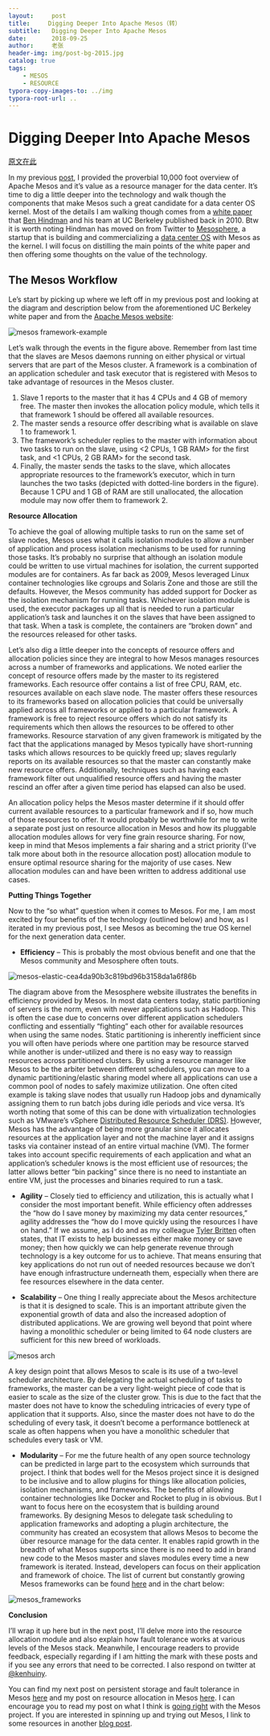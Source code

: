 ```yaml
---
layout:     post
title:     Digging Deeper Into Apache Mesos（转）
subtitle:   Digging Deeper Into Apache Mesos
date:       2018-09-25
author:     老张
header-img: img/post-bg-2015.jpg
catalog: true
tags:
    - MESOS
    - RESOURCE
typora-copy-images-to: ../img
typora-root-url: ..
---
```


# Digging Deeper Into Apache Mesos

[原文在此](https://cloudarchitectmusings.com/2015/03/26/digging-deeper-into-apache-mesos/)



In my previous [post](https://cloudarchitectmusings.com/2015/03/23/apache-mesos-the-true-os-for-the-software-defined-data-center/), I provided the proverbial 10,000 foot overview of Apache Mesos and it’s value as a resource manager for the data center.  It’s time to dig a little deeper into the technology and walk though the components that make Mesos such a great candidate for a data center OS kernel.  Most of the details I am walking though comes from a [white paper](http://mesos.berkeley.edu/mesos_tech_report.pdf) that [Ben Hindman](https://twitter.com/benh) and his team at UC Berkeley published back in 2010.  Btw it is worth noting Hindman has moved on from Twitter to [Mesosphere](http://mesosphere.com/), a startup that is building and commercializing a [data center OS](http://mesosphere.com/product/) with Mesos as the kernel.  I will focus on distilling the main points of the white paper and then offering some thoughts on the value of the technology.

## **The Mesos Workflow**

Le’s start by picking up where we left off in my previous post and looking at the  diagram and description below from the aforementioned UC Berkeley white paper and from the [Apache Mesos website](http://mesos.apache.org/documentation/latest/mesos-architecture/):

![mesos framework-example](/img/mesos-framework-example.jpg)

Let’s walk through the events in the figure above.  Remember from last time that the slaves are Mesos daemons running on either physical or virtual servers that are part of the Mesos cluster.  A framework is a combination of an application scheduler and task executor that is registered with Mesos to take advantage of resources in the Mesos cluster.

1. Slave 1 reports to the master that it has 4 CPUs and 4 GB of memory free. The master then invokes the allocation policy module, which tells it that framework 1 should be offered all available resources.
2. The master sends a resource offer describing what is available on slave 1 to framework 1.
3. The framework’s scheduler replies to the master with information about two tasks to run on the slave, using <2 CPUs, 1 GB RAM> for the first task, and <1 CPUs, 2 GB RAM> for the second task.
4. Finally, the master sends the tasks to the slave, which allocates appropriate resources to the framework’s executor, which in turn launches the two tasks (depicted with dotted-line borders in the figure). Because 1 CPU and 1 GB of RAM are still unallocated, the allocation module may now offer them to framework 2.

**Resource Allocation**

To achieve the goal of allowing multiple tasks to run on the same set of slave nodes, Mesos uses what it calls isolation modules to allow a number of application and process isolation mechanisms to be used for running those tasks.  It’s probably no surprise that although an isolation module could be written to use virtual machines for isolation, the current supported modules are for containers.  As far back as 2009, Mesos leveraged Linux container technologies like cgroups and Solaris Zone and those are still the defaults.  However, the Mesos community has added support for Docker as the isolation mechanism for running tasks.  Whichever isolation module is used, the executor packages up all that is needed to run a particular application’s task and launches it on the slaves that have been assigned to that task.  When a task is complete, the containers are “broken down” and the resources released for other tasks.

Let’s also dig a little deeper into the concepts of resource offers and allocation policies since they are integral to how Mesos manages resources across a number of frameworks and applications.  We noted earlier the concept of resource offers made by the master to its registered frameworks.  Each resource offer contains a list of free CPU, RAM, etc. resources available on each slave node.  The master offers these resources to its frameworks based on allocation policies that could be universally applied across all frameworks or applied to a particular framework.  A framework is free to reject resource offers which do not satisfy its requirements which then allows the resources to be offered to other frameworks.  Resource starvation of any given framework is mitigated by the fact that the applications managed by Mesos typically have short-running tasks which allows resources to be quickly freed up; slaves regularly reports on its available resources so that the master can constantly make new resource offers.  Additionally, techniques such as having each framework filter out unqualified resource offers and  having the master rescind an offer after a given time period has elapsed can also be used.

An allocation policy helps the Mesos master determine if it should offer current available resources to a particular framework and if so, how much of those resources to offer.  It would probably be worthwhile for me to write a separate post just on resource allocation in Mesos and how its pluggable allocation modules allows for very fine grain resource sharing.  For now, keep in mind that Mesos implements a fair sharing and a strict priority (I’ve talk more about both in the resource allocation post) allocation module to ensure optimal resource sharing for the majority of use cases.  New allocation modules can and have been written to address additional use cases.

**Putting Things Together**

Now to the “so what” question when it comes to Mesos. For me, I am most excited by four benefits of the technology (outlined below) and how, as I iterated in my previous post, I see Mesos as becoming the true OS kernel for the next generation data center.

- **Efficiency** – This is probably the most obvious benefit and one that the Mesos community and Mesosphere often touts.

![mesos-elastic-cea4da90b3c819bd96b3158da1a6f86b](/img/mesos-elastic-cea4da90b3c819bd96b3158da1a6f86b.jpg)

The diagram above from the Mesosphere website illustrates the benefits in efficiency provided by Mesos.  In most data centers today, static partitioning of servers is the norm, even with newer applications such as Hadoop.  This is often the case due to concerns over different application schedulers conflicting and essentially “fighting” each other for available resources when using the same nodes.  Static partitioning is inherently inefficient since you will often have periods where one partition may be resource starved while another is under-utilized and there is no easy way to reassign resources across partitioned clusters.  By using a resource manager like Mesos to be the arbiter between different schedulers, you can move to a dynamic partitioning/elastic sharing model where all applications can use a common pool of nodes to safely maximize utilization.  One often cited example is taking slave nodes that usually run Hadoop jobs and dynamically assigning them to run batch jobs during idle periods and vice versa.  It’s worth noting that some of this can be done with virtualization technologies such as VMware’s vSphere [Distributed Resource Scheduler (DRS)](http://www.vmware.com/products/vsphere/features/drs-dpm).  [H](http://www.vmware.com/products/vsphere/features/drs-dpm)owever, Mesos has the advantage of being more granular since it allocates resources at the application layer and not the machine layer and it assigns tasks via container instead of an entire virtual machine (VM).  The former takes into account specific requirements of each application and what an application’s scheduler knows is the most efficient use of resources; the latter allows better “bin packing” since there is no need to instantiate an entire VM, just the processes and binaries required to run a task.

- **Agility** – Closely tied to efficiency and utilization, this is actually what I consider the most important benefit.  While efficiency often addresses the “how do I save money by maximizing my data center resources,” agility addresses the “how do I move quickly using the resources I have on hand.”  If we assume, as I do and as my colleague [Tyler Britten](https://twitter.com/vmtyler) often states, that IT exists to help businesses either make money or save money; then how quickly we can help generate revenue through technology is a key outcome for us to achieve.  That means ensuring that key applications do not run out of needed resources because we don’t have enough infrastructure underneath them, especially when there are fee resources elsewhere in the data center.

- **Scalability** – One thing I really appreciate about the Mesos architecture is that it is designed to scale.  This is an important attribute given the exponential growth of data and also the increased adoption of distributed applications.  We are growing well beyond that point where having a monolithic scheduler or being limited to 64 node clusters are sufficient for this new breed of workloads.

![mesos arch](/img/mesos-arch1.jpg)

A key design point that allows Mesos to scale is its use of a two-level scheduler architecture.  By delegating the actual scheduling of tasks to frameworks, the master can be a very light-weight piece of code that is easier to scale as the size of the cluster grow.  This is due to the fact that the master does not have to know the scheduling intricacies of every type of application that it supports.  Also, since the master does not have to do the scheduling of every task, it doesn’t become a performance bottleneck at scale as often happens when you have a monolithic scheduler that schedules every task or VM.

- **Modularity** – For me the future health of any open source technology can be predicted in large part to the ecosystem which surrounds that project.  I think that bodes well for the Mesos project since it is designed to be inclusive and to allow plugins for things like allocation policies, isolation mechanisms, and frameworks.  The benefits of allowing container technologies like Docker and Rocket to plug in is obvious.  But I want to focus here on the ecosystem that is building around frameworks.  By designing Mesos to delegate task scheduling to application frameworks and adopting a plugin architecture, the community has created an ecosystem that allows Mesos to become the über resource manage for the data center.  It enables rapid growth in the breadth of what Mesos supports since there is no need to add in brand new code to the Mesos master and slaves modules every time a new framework is iterated.  Instead, developers can focus on their application and framework of choice.  The list of current but constantly growing Mesos frameworks can be found [here](http://mesos.apache.org/documentation/latest/mesos-frameworks/) and in the chart below:

![mesos_frameworks](/img/mesos_frameworks.png)

**Conclusion**

I’ll wrap it up here but in the next post, I’ll delve more into the resource allocation module and also explain how fault tolerance works at various levels of the Mesos stack.  Meanwhile, I encourage readers to provide feedback, especially regarding if I am hitting the mark with these posts and if you see any errors that need to be corrected.  I also respond on twitter at [@kenhuiny](https://twitter.com/kenhuiny).

You can find my next post on persistent storage and fault tolerance in Mesos [here](http://wp.me/p2MZ5x-Jb) and my post on resource allocation in Mesos [here](http://wp.me/p2MZ5x-JA).  I can encourage you to read my post on what I think is [going right](http://wp.me/p2MZ5x-IK) with the Mesos project.  If you are interested in spinning up and trying out Mesos, I link to some resources in another [blog post](https://cloudarchitectmusings.com/2015/04/30/trying-out-apache-mesos/).